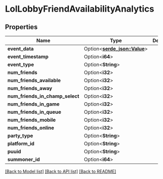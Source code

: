 # LolLobbyFriendAvailabilityAnalytics

## Properties

Name | Type | Description | Notes
------------ | ------------- | ------------- | -------------
**event_data** | Option<[**serde_json::Value**](.md)> |  | [optional]
**event_timestamp** | Option<**i64**> |  | [optional]
**event_type** | Option<**String**> |  | [optional]
**num_friends** | Option<**i32**> |  | [optional]
**num_friends_available** | Option<**i32**> |  | [optional]
**num_friends_away** | Option<**i32**> |  | [optional]
**num_friends_in_champ_select** | Option<**i32**> |  | [optional]
**num_friends_in_game** | Option<**i32**> |  | [optional]
**num_friends_in_queue** | Option<**i32**> |  | [optional]
**num_friends_mobile** | Option<**i32**> |  | [optional]
**num_friends_online** | Option<**i32**> |  | [optional]
**party_type** | Option<**String**> |  | [optional]
**platform_id** | Option<**String**> |  | [optional]
**puuid** | Option<**String**> |  | [optional]
**summoner_id** | Option<**i64**> |  | [optional]

[[Back to Model list]](../README.md#documentation-for-models) [[Back to API list]](../README.md#documentation-for-api-endpoints) [[Back to README]](../README.md)


